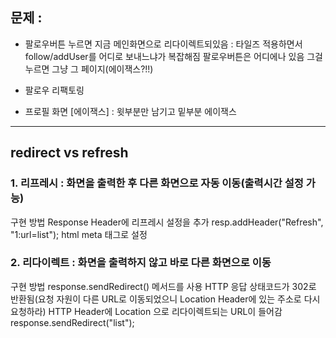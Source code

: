## 문제 : 
- 팔로우버튼 누르면 지금 메인화면으로 리다이렉트되있음 :
타일즈 적용하면서 follow/addUser를 어디로 보내느냐가 복잡해짐
팔로우버튼은 어디에나 있음 그걸 누르면 그냥 그 페이지(에이잭스?!!)

- 팔로우 리팩토링

- 프로필 화면 [에이잭스] : 윗부분만 남기고 밑부분 에이잭스

----------------------------------------------------------------------

## redirect vs refresh

### 1. 리프레시 : 화면을 출력한 후 다른 화면으로 자동 이동(출력시간 설정 가능)

구현 방법
Response Header에 리프레시 설정을 추가 resp.addHeader("Refresh", "1:url=list");
html meta 태그로 설정 <meta http-equiv='Refresh' content='1; url=list'>

### 2. 리다이렉트 : 화면을 출력하지 않고 바로 다른 화면으로 이동

구현 방법
response.sendRedirect() 메서드를 사용
HTTP 응답 상태코드가 302로 반환됨(요청 자원이 다른 URL로 이동되었으니 Location Header에 있는 주소로 다시 요청하라)
HTTP Header에 Location 으로 리다이렉트되는 URL이 들어감
response.sendRedirect("list");

